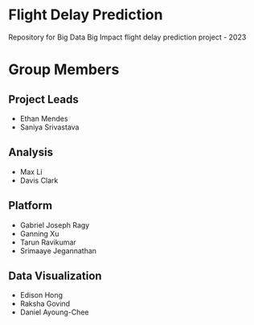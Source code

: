 # Flight Delay Prediction
Repository for Big Data Big Impact flight delay prediction project - 2023

# Group Members
## Project Leads
* Ethan Mendes
* Saniya Srivastava

## Analysis
* Max Li
* Davis Clark

## Platform
* Gabriel Joseph Ragy
* Ganning Xu
* Tarun Ravikumar
* Srimaaye Jegannathan

## Data Visualization
* Edison Hong
* Raksha Govind
* Daniel Ayoung-Chee
